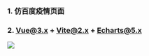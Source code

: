 ### 1. 仿百度疫情页面

### 2. Vue@3.x + Vite@2.x + Echarts@5.x

![](https://cdn.jsdelivr.net/gh/tienouc/blog-img/202110252215480.gif)
